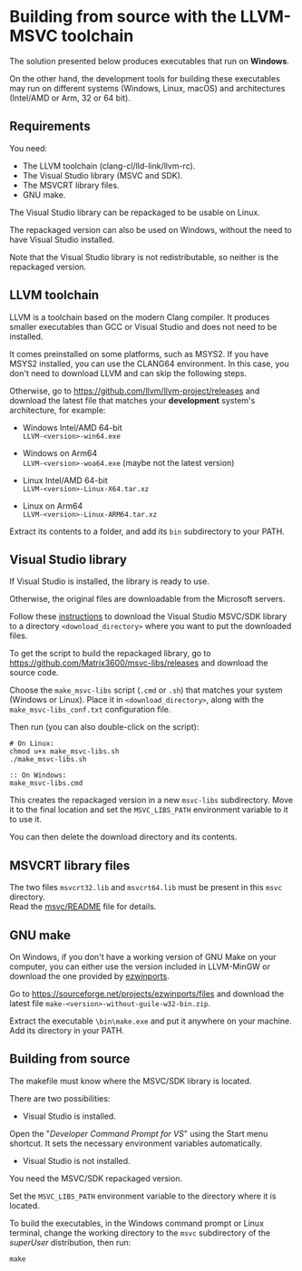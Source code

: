 
Building from source with the LLVM-MSVC toolchain
=================================================

The solution presented below produces executables that run on __Windows__.

On the other hand, the development tools for building these executables may run
on different systems (Windows, Linux, macOS) and architectures (Intel/AMD or
Arm, 32 or 64 bit).



Requirements
------------

You need:
- The LLVM toolchain (clang-cl/lld-link/llvm-rc).
- The Visual Studio library (MSVC and SDK).
- The MSVCRT library files.
- GNU make.


The Visual Studio library can be repackaged to be usable on Linux.

The repackaged version can also be used on Windows, without the need to have
Visual Studio installed.

Note that the Visual Studio library is not redistributable, so neither is the
repackaged version.



LLVM toolchain
--------------

LLVM is a toolchain based on the modern Clang compiler.
It produces smaller executables than GCC or Visual Studio and does not need to
be installed.

It comes preinstalled on some platforms, such as MSYS2. If you have MSYS2 
installed, you can use the CLANG64 environment. In this case, you don't need
to download LLVM and can skip the following steps.

Otherwise, go to <https://github.com/llvm/llvm-project/releases> and download
the latest file that matches your __development__ system's architecture, for
example:  

- Windows Intel/AMD 64-bit  
`LLVM-<version>-win64.exe`

- Windows on Arm64  
`LLVM-<version>-woa64.exe` (maybe not the latest version)

- Linux Intel/AMD 64-bit   
`LLVM-<version>-Linux-X64.tar.xz`

- Linux on Arm64  
`LLVM-<version>-Linux-ARM64.tar.xz`

Extract its contents to a folder, and add its `bin` subdirectory to your PATH.



Visual Studio library
---------------------

If Visual Studio is installed, the library is ready to use.

Otherwise, the original files are downloadable from the Microsoft servers.

Follow these [instructions](
https://github.com/Matrix3600/msvc-libs/blob/main/download_vslib.md)
to download the Visual Studio MSVC/SDK library to a directory
`<download_directory>` where you want to put the downloaded files.

To get the script to build the repackaged library, go to
<https://github.com/Matrix3600/msvc-libs/releases> and download the source
code.

Choose the `make_msvc-libs` script (`.cmd` or `.sh`) that matches your system
(Windows or Linux). Place it in `<download_directory>`, along with the
`make_msvc-libs_conf.txt` configuration file.

Then run (you can also double-click on the script):

	# On Linux:
	chmod u+x make_msvc-libs.sh
	./make_msvc-libs.sh
	
	:: On Windows:
	make_msvc-libs.cmd

This creates the repackaged version in a new `msvc-libs` subdirectory.
Move it to the final location and set the `MSVC_LIBS_PATH` environment 
variable to it to use it.

You can then delete the download directory and its contents.



MSVCRT library files
--------------------

The two files `msvcrt32.lib` and `msvcrt64.lib` must be present in this `msvc`
directory.  
Read the [msvc/README](/msvc/README.md) file for details.



GNU make
--------

On Windows, if you don't have a working version of GNU Make on your computer,
you can either use the version included in LLVM-MinGW or download the one
provided by [ezwinports](https://sourceforge.net/projects/ezwinports).

Go to <https://sourceforge.net/projects/ezwinports/files> and download the latest
file `make-<version>-without-guile-w32-bin.zip`.

Extract the executable `\bin\make.exe` and put it anywhere on your machine. Add
its directory in your PATH.



Building from source
--------------------

The makefile must know where the MSVC/SDK library is located.

There are two possibilities:

- Visual Studio is installed.

Open the "_Developer Command Prompt for VS_" using the Start menu shortcut.
It sets the necessary environment variables automatically.

- Visual Studio is not installed.

You need the MSVC/SDK repackaged version.  

Set the `MSVC_LIBS_PATH` environment variable to the directory where it is
located.


To build the executables, in the Windows command prompt or Linux terminal,
change the working directory to the `msvc` subdirectory of the _superUser_
distribution, then run:

	make
